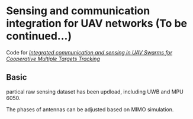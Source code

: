 # Sensing and communication integration for UAV networks (To be continued...)
Code for [*Integrated communication and sensing in UAV Swarms for Cooperative Multiple Targets Tracking*]() 
## Basic
partical raw sensing dataset has been updload, including UWB and MPU 6050.

The phases of antennas can be adjusted based on MIMO simulation.

